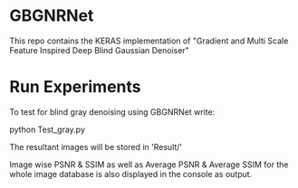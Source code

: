 # GBGNRNet
This repo contains the KERAS implementation of "Gradient and Multi Scale Feature Inspired Deep Blind Gaussian Denoiser"

# Run Experiments

To test for blind gray denoising using GBGNRNet write:

python Test_gray.py

The resultant images will be stored in 'Result/'

Image wise PSNR & SSIM as well as Average PSNR & Average SSIM for the whole image database is also displayed in the console as output.
